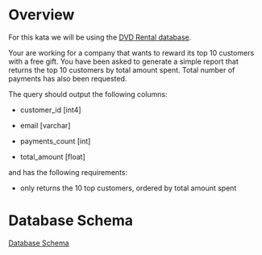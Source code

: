 # Overview
For this kata we will be using the [DVD Rental database](http://www.postgresqltutorial.com/postgresql-sample-database/).

Your are working for a company that wants to reward its top 10 customers with a free gift. You have been asked to generate a simple report that returns the top 10 customers by total amount spent. Total number of payments has also been requested.

The query should output the following columns:

- customer_id [int4]

- email [varchar]

- payments_count [int]

- total_amount [float]

and has the following requirements:

- only returns the 10 top customers, ordered by total amount spent

# Database Schema

[Database Schema](database.png)
